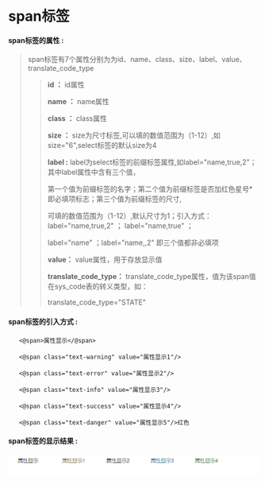 # span**标签**

#### span**标签的属性 :**

> span标签有7个属性分别为为id、name、class、size、label、value、translate\_code\_type
>
> > **id ：** id属性
> >
> > **name ：** name属性
> >
> > **class ：** class属性
> >
> > **size ：** size为尺寸标签,可以填的数值范围为（1-12）,如size="6",select标签的默认size为4
> >
> > **label :** label为select标签的前缀标签属性,如label="name,true,2"；其中label属性中含有三个值，
> >
> > 第一个值为前缀标签的名字；第二个值为前缀标签是否加红色星号\*即必填项标志；第三个值为前缀标签的尺寸,
> >
> > 可填的数值范围为（1-12）,默认尺寸为1；引入方式：label="name,true,2" ； label="name,true" ；
> >
> > label="name" ；label="name,,2" 即三个值都非必填项
> >
> > **value：** value属性，用于存放显示值
> >
> > **translate\_code\_type：** translate\_code\_type属性，值为该span值在sys\_code表的转义类型，如：
> >
> > translate\_code\_type="STATE"

#### span标签的引入方式 :

```
   <@span>属性显示</@span>

   <@span class="text-warning" value="属性显示1"/>

   <@span class="text-error" value="属性显示2"/>

   <@span class="text-info" value="属性显示3"/>

   <@span class="text-success" value="属性显示4"/>
   
   <@span class="text-danger" value="属性显示5"/>红色
```

#### span标签的显示结果 :

![](/assets/span.png)

